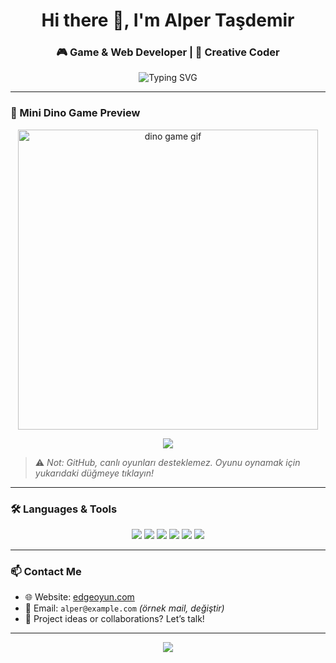 <h1 align="center">Hi there 👋, I'm Alper Taşdemir</h1>
<h3 align="center">🎮 Game & Web Developer | 🧠 Creative Coder</h3>

<p align="center">
  <img src="https://readme-typing-svg.demolab.com?font=Fira+Code&pause=1000&width=435&lines=Welcome+to+my+GitHub+profile!;I'm+building+games+and+cool+web+apps.;Let's+code+together!+🚀" alt="Typing SVG" />
</p>

---

### 🦖 Mini Dino Game Preview

<p align="center">
  <img src="https://media.giphy.com/media/KDf0S6m8FzUfS/giphy.gif" alt="dino game gif" width="480">
</p>

<p align="center">
  <a href="https://your-dino-game.vercel.app" target="_blank">
    <img src="https://img.shields.io/badge/Click%20to%20Play%20Dino%20Game-000000?style=for-the-badge&logo=google-chrome&logoColor=white" />
  </a>
</p>

> ⚠️ *Not: GitHub, canlı oyunları desteklemez. Oyunu oynamak için yukarıdaki düğmeye tıklayın!*

---

### 🛠️ Languages & Tools

<p align="center">
  <img src="https://img.shields.io/badge/HTML5-e34c26?style=for-the-badge&logo=html5&logoColor=white" />
  <img src="https://img.shields.io/badge/CSS3-264de4?style=for-the-badge&logo=css3&logoColor=white" />
  <img src="https://img.shields.io/badge/JavaScript-f0db4f?style=for-the-badge&logo=javascript&logoColor=black" />
  <img src="https://img.shields.io/badge/Python-3776AB?style=for-the-badge&logo=python&logoColor=white" />
  <img src="https://img.shields.io/badge/C%23-68217A?style=for-the-badge&logo=csharp&logoColor=white" />
  <img src="https://img.shields.io/badge/Unity-000000?style=for-the-badge&logo=unity&logoColor=white" />
</p>

---

### 📫 Contact Me

- 🌐 Website: [edgeoyun.com](https://edgeoyun.com)
- 📧 Email: `alper@example.com` *(örnek mail, değiştir)*
- 🧠 Project ideas or collaborations? Let’s talk!

---

<p align="center">
  <img src="https://capsule-render.vercel.app/api?type=waving&color=0:FC466B,100:3F5EFB&height=100&section=footer"/>
</p>
